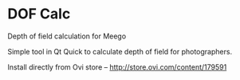 DOF Calc
========

Depth of field calculation for Meego

Simple tool in Qt Quick to calculate depth of field for photographers.

Install directly from Ovi store – http://store.ovi.com/content/179591
